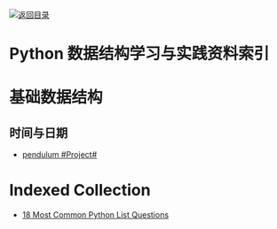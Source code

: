 [![返回目录](https://parg.co/UGo)](https://parg.co/b4z) 
 


# Python 数据结构学习与实践资料索引


# 基础数据结构


## 时间与日期

- [pendulum #Project# ](https://github.com/sdispater/pendulum)
 

# Indexed Collection

- [18 Most Common Python List Questions](https://www.datacamp.com/community/tutorials/18-most-common-python-list-questions-learn-python#gs.gZLIerk)
